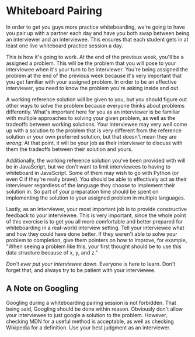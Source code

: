 # Whiteboard Pairing

In order to get you guys more practice whiteboarding, we're going to have you pair up with a partner each day and have you both swap between being an interviewer and an interviewee. This ensures that each student gets in at least one live whiteboard practice session a day.

This is how it's going to work. At the end of the previous week, you'll be a assigned a problem. This will be the problem that you will pose to your interviewee when it's your turn to be interviewer. You're being assigned the problem at the end of the previous week because it's very important that you get familiar with your assigned problem. In order to be an effective interviewer, you need to know the problem you're asking inside and out. 

A working reference solution will be given to you, but you should figure out other ways to solve the problem because everyone thinks about problems differently. What's important here for you as an interviewer is be familiar with multiple approaches to solving your given problem, as well as the tradeoffs between working solutions. Your interviewee may very well come up with a solution to the problem that is very different from the reference solution or your own preferred solution, but that doesn't mean they are _wrong_. At that point, it will be your job as their interviewer to discuss with them the tradeoffs between their solution and yours. 

Additionally, the working reference solution you've been provided with will be in JavaScript, but we don't want to limit interviewees to having to whiteboard in JavaScript. Some of them may wish to go with Python (or even C if they're really brave). You should be able to effectively act as their interviewer regardless of the language they choose to implement their solution in. So part of your preparation time should be spent on implementing the solution to your assigned problem in multiple languages. 

Lastly, as an interviewer, your most important job is to provide constructive feedback to your interviewee. This is very important, since the whole point of this exercise is to get you all more comfortable and better prepared for whiteboarding in a real-world interview setting. Tell your interviewee what and how they could have done better. If they weren't able to solve your problem to completion, give them pointers on how to improve, for example, "When seeing a problem like this, your first thought should be to use this data structure because of x, y, and z."

_Don't ever put your interviewee down._ Everyone is here to learn. Don't forget that, and always try to be patient with your interviewee. 

## A Note on Googling

Googling during a whiteboarding pairing session is not forbidden. That being said, Googling should be done within reason. Obviously don't allow your interviewee to just google a solution to the problem. However, checking MDN for a useful method is acceptable, as well as checking Wikipedia for a definition. Use your best judgment as an interviewer. 